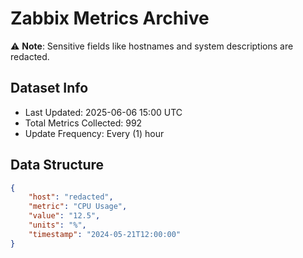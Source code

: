 # Zabbix Metrics Archive

⚠️ **Note**: Sensitive fields like hostnames and system descriptions are redacted.

## Dataset Info
- Last Updated: 2025-06-06 15:00 UTC
- Total Metrics Collected: 992
- Update Frequency: Every (1) hour

## Data Structure
```json
{
    "host": "redacted",
    "metric": "CPU Usage",
    "value": "12.5",
    "units": "%",
    "timestamp": "2024-05-21T12:00:00"
}
```
